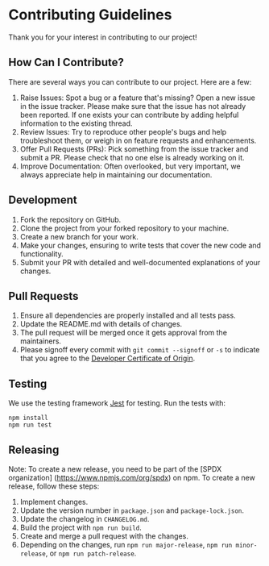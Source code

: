 <!--
SPDX-FileCopyrightText: 2023 SPDX contributors

SPDX-License-Identifier: CC0-1.0
-->

# Contributing Guidelines
Thank you for your interest in contributing to our project!

## How Can I Contribute?
There are several ways you can contribute to our project. Here are a few:
1. Raise Issues: Spot a bug or a feature that's missing? Open a new issue in the issue tracker.
   Please make sure that the issue has not already been reported. If one exists your can contribute by adding helpful information to the existing thread.
2. Review Issues: Try to reproduce other people's bugs and help troubleshoot them, or weigh in on feature requests and enhancements.
3. Offer Pull Requests (PRs): Pick something from the issue tracker and submit a PR. Please check that no one else is already working on it.
4. Improve Documentation: Often overlooked, but very important, we always appreciate help in maintaining our documentation.

## Development
1. Fork the repository on GitHub.
2. Clone the project from your forked repository to your machine.
3. Create a new branch for your work.
4. Make your changes, ensuring to write tests that cover the new code and functionality.
5. Submit your PR with detailed and well-documented explanations of your changes.

## Pull Requests
1. Ensure all dependencies are properly installed and all tests pass.
2. Update the README.md with details of changes.
3. The pull request will be merged once it gets approval from the maintainers.
4. Please signoff every commit with `git commit --signoff` or `-s` to indicate that you agree to the [Developer Certificate of Origin](DCO.md).

## Testing
We use the testing framework [Jest](https://jestjs.io) for testing.
Run the tests with:
```shell
npm install
npm run test
```

## Releasing
Note: To create a new release, you need to be part of the [SPDX organization] (https://www.npmjs.com/org/spdx) on npm.
To create a new release, follow these steps:
1. Implement changes.
2. Update the version number in `package.json` and `package-lock.json`.
3. Update the changelog in `CHANGELOG.md`.
4. Build the project with `npm run build`.
5. Create and merge a pull request with the changes.
6. Depending on the changes, run `npm run major-release`, `npm run minor-release`, or `npm run patch-release`.
